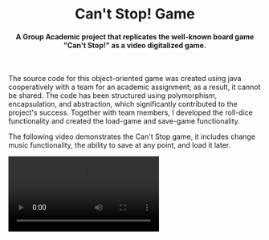 <h1 align="center">Can't Stop! Game</h1>
<h4 align="center">A Group Academic project that replicates the well-known board game "Can't Stop!" as a video digitalized game.</h4> <br>

The source code for this object-oriented game was created using java cooperatively with a team for an academic assignment; as a result, it cannot be shared. The code has been structured using polymorphism, encapsulation, and abstraction, which significantly contributed to the project's success. Together with team members, I developed the roll-dice functionality and created the load-game and save-game functionality.

The following video demonstrates the Can't Stop game, it includes change music functionality, the ability to save at any point, and load it later. 

<video src = "https://github.com/CharanBoddu/CantStop/assets/53311574/5a06294c-654c-45c2-b525-fbd49b18d9a6"></video>

